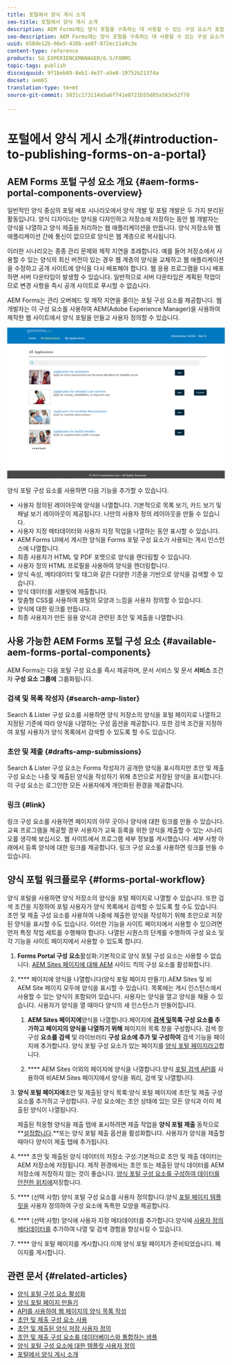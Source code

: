 ```yaml
---
title: 포털에서 양식 게시 소개
seo-title: 포털에서 양식 게시 소개
description: AEM Forms에는 양식 포털을 구축하는 데 사용할 수 있는 구성 요소가 포함되어 있습니다. 이 문서에서는 사용 가능한 양식 포털 구성 요소를 소개합니다.
seo-description: AEM Forms에는 양식 포털을 구축하는 데 사용할 수 있는 구성 요소가 포함되어 있습니다. 이 문서에서는 사용 가능한 양식 포털 구성 요소를 소개합니다.
uuid: 658de12b-66e5-438b-ae8f-872ec11a9c3e
content-type: reference
products: SG_EXPERIENCEMANAGER/6.5/FORMS
topic-tags: publish
discoiquuid: 9f1beb89-8eb1-4e37-a5e8-19752b21374a
docset: aem65
translation-type: tm+mt
source-git-commit: 5831c173114a5a6f741e0721b55d85a583e52f78

---
```



# 포털에서 양식 게시 소개{#introduction-to-publishing-forms-on-a-portal}

## AEM Forms 포털 구성 요소 개요 {#aem-forms-portal-components-overview}

일반적인 양식 중심의 포털 배포 시나리오에서 양식 개발 및 포털 개발은 두 가지 분리된 활동입니다. 양식 디자이너는 양식을 디자인하고 저장소에 저장하는 동안 웹 개발자는 양식을 나열하고 양식 제출을 처리하는 웹 애플리케이션을 만듭니다. 양식 저장소와 웹 애플리케이션 간에 통신이 없으므로 양식은 웹 계층으로 복사됩니다.

이러한 시나리오는 종종 관리 문제와 제작 지연을 초래합니다. 예를 들어 저장소에서 사용할 수 있는 양식의 최신 버전이 있는 경우 웹 계층의 양식을 교체하고 웹 애플리케이션을 수정하고 공개 사이트에 양식을 다시 배포해야 합니다. 웹 응용 프로그램을 다시 배포하면 서버 다운타임이 발생할 수 있습니다. 일반적으로 서버 다운타임은 계획된 작업이므로 변경 사항을 즉시 공개 사이트로 푸시할 수 없습니다.

AEM Forms는 관리 오버헤드 및 제작 지연을 줄이는 포털 구성 요소를 제공합니다. 웹 개발자는 이 구성 요소를 사용하여 AEM(Adobe Experience Manager)을 사용하여 제작한 웹 사이트에서 양식 포털을 만들고 사용자 정의할 수 있습니다.

![AEM Forms 포털](assets/aem-forms-portal.png)

양식 포털 구성 요소를 사용하면 다음 기능을 추가할 수 있습니다.

* 사용자 정의된 레이아웃에 양식을 나열합니다. 기본적으로 목록 보기, 카드 보기 및 패널 보기 레이아웃이 제공됩니다. 나만의 사용자 정의 레이아웃을 만들 수 있습니다.
* 사용자 지정 메타데이터와 사용자 지정 작업을 나열하는 동안 표시할 수 있습니다.
* AEM Forms UI에서 게시한 양식을 Forms 포털 구성 요소가 사용되는 게시 인스턴스에 나열합니다.
* 최종 사용자가 HTML 및 PDF 포맷으로 양식을 렌더링할 수 있습니다.
* 사용자 정의 HTML 프로필을 사용하여 양식을 렌더링합니다.
* 양식 속성, 메타데이터 및 태그와 같은 다양한 기준을 기반으로 양식을 검색할 수 있습니다.
* 양식 데이터를 서블릿에 제출합니다.
* 맞춤형 CSS를 사용하여 포털의 모양과 느낌을 사용자 정의할 수 있습니다.
* 양식에 대한 링크를 만듭니다.
* 최종 사용자가 만든 응용 양식과 관련된 초안 및 제출을 나열합니다.

## 사용 가능한 AEM Forms 포털 구성 요소 {#available-aem-forms-portal-components}

AEM Forms는 다음 포털 구성 요소를 즉시 제공하며, 문서 서비스 및 문서 **서비스** 조건자 **구성 요소 그룹에** 그룹화됩니다.

### 검색 및 목록 작성자 {#search-amp-lister}

Search &amp; Lister 구성 요소를 사용하면 양식 저장소의 양식을 포털 페이지로 나열하고 지정된 기준에 따라 양식을 나열하는 구성 옵션을 제공합니다. 또한 검색 조건을 지정하여 포털 사용자가 양식 목록에서 검색할 수 있도록 할 수도 있습니다.

### 초안 및 제출 {#drafts-amp-submissions}

Search &amp; Lister 구성 요소는 Forms 작성자가 공개한 양식을 표시하지만 초안 및 제출 구성 요소는 나중 및 제출된 양식을 작성하기 위해 초안으로 저장된 양식을 표시합니다. 이 구성 요소는 로그인한 모든 사용자에게 개인화된 환경을 제공합니다.

### 링크 {#link}

링크 구성 요소를 사용하면 페이지의 아무 곳이나 양식에 대한 링크를 만들 수 있습니다. 교육 프로그램을 제공할 경우 사용자가 교육 등록을 위한 양식을 제출할 수 있는 시나리오를 생각해 보십시오. 웹 사이트에서 프로그램 세부 정보를 게시했습니다. 세부 사항 아래에서 등록 양식에 대한 링크를 제공합니다. 링크 구성 요소를 사용하면 링크를 만들 수 있습니다.

## 양식 포털 워크플로우 {#forms-portal-workflow}

양식 포털을 사용하면 양식 저장소의 양식을 포털 페이지로 나열할 수 있습니다. 또한 검색 조건을 지정하여 포털 사용자가 양식 목록에서 검색할 수 있도록 할 수도 있습니다. 초안 및 제출 구성 요소를 사용하여 나중에 제출한 양식을 작성하기 위해 초안으로 저장된 양식을 표시할 수도 있습니다. 이러한 기능을 사이트 페이지에서 사용할 수 있으려면 먼저 특정 작업 세트를 수행해야 합니다. 나열된 시퀀스의 단계를 수행하여 구성 요소 및 각 기능을 사이트 페이지에서 사용할 수 있도록 합니다.

1. **Forms Portal 구성 요소**&#x200B;활성화:기본적으로 양식 포털 구성 요소는 사용할 수 없습니다. [AEM Sites 페이지에 대해 AEM](/help/forms/using/enabling-forms-portal-components.md) 사이드 킥의 구성 요소를 활성화합니다.
1. **** 페이지에 양식을 나열합니다(양식 포털 페이지 만들기).AEM Sites 및 비AEM Site 페이지 모두에 양식을 표시할 수 있습니다. 목록에는 게시 인스턴스에서 사용할 수 있는 양식이 포함되어 있습니다. 사용자는 양식을 열고 양식을 채울 수 있습니다. 사용자가 양식을 열 때마다 양식의 새 인스턴스가 만들어집니다.

   1. **AEM Sites 페이지에**&#x200B;양식을 나열합니다.페이지에 **[검색 및](../../forms/using/creating-form-portal-page.md)**목록 구성 요소를 추가하고 페이지의 양식을 나열하기 위해**[](../../forms/using/creating-form-portal-page.md#p-list-pane-p)** 페이지의 목록 창을 구성합니다. 검색 창 구성 **요소를 검색** 및 라이브러리 **구성 요소에 추가 및 구성하여** 검색 기능을 페이지에 추가합니다. 양식 포털 구성 요소가 있는 페이지를 [양식 포털 페이지라고](../../forms/using/creating-form-portal-page.md)합니다.

   1. **** AEM Sites 이외의 페이지에 양식을 나열합니다.양식 [포털 검색 API를](/help/forms/using/listing-forms-webpage-using-apis.md) 사용하여 비AEM Sites 페이지에서 양식을 쿼리, 검색 및 나열합니다.

1. **양식 포털 페이지에**&#x200B;초안 및 제출된 양식 목록:양식 포털 페이지에 초안 및 제출 구성 요소를 추가하고 구성합니다. 구성 요소에는 초안 상태에 있는 모든 양식과 이미 제출된 양식이 나열됩니다.

   제출된 적응형 양식을 제출 탭에 표시하려면 제출 작업을 **양식 포털 제출** 동작으로 **[설정합니다](configuring-submit-actions.md).**또는 양식 포털 제출 옵션을 활성화합니다. 사용자가 양식을 제출할 때마다 양식이 제출 탭에 추가됩니다.

1. **** 초안 및 제출된 양식 데이터의 저장소 구성:기본적으로 초안 및 제출 데이터는 AEM 저장소에 저장됩니다. 제작 환경에서는 초안 또는 제출된 양식 데이터를 AEM 저장소에 저장하지 않는 것이 좋습니다. [양식 포털 구성 요소를 구성하여 데이터를 안전한 위치에](../../forms/using/draft-submission-component.md#customizing-the-storage)저장합니다.
1. **** (선택 사항) 양식 포털 구성 요소를 사용자 정의합니다.양식 [포털 페이지 템플릿을](../../forms/using/customizing-templates-forms-portal-components.md) 사용자 정의하여 구성 요소에 독특한 모양을 제공합니다.
1. **** (선택 사항) 양식에 사용자 지정 메타데이터를 추가합니다.양식에 [사용자 정의 메타데이터를](../../forms/using/customizing-templates-forms-portal-components.md) 추가하여 나열 및 검색 경험을 향상시킬 수 있습니다.
1. **** 양식 포털 페이지를 게시합니다.이제 양식 포털 페이지가 준비되었습니다. 페이지를 게시합니다.

## 관련 문서 {#related-articles}

* [양식 포털 구성 요소 활성화](/help/forms/using/enabling-forms-portal-components.md)
* [양식 포털 페이지 만들기](../../forms/using/creating-form-portal-page.md)
* [API를 사용하여 웹 페이지의 양식 목록 작성](/help/forms/using/listing-forms-webpage-using-apis.md)
* [초안 및 제출 구성 요소 사용](../../forms/using/draft-submission-component.md)
* [초안 및 제출된 양식 저장 사용자 정의](../../forms/using/draft-submission-component.md#customizing-the-storage)
* [초안 및 제출 구성 요소를 데이터베이스와 통합하는 샘플](integrate-draft-submission-database.md)
* [양식 포털 구성 요소에 대한 템플릿 사용자 정의](../../forms/using/customizing-templates-forms-portal-components.md)
* [포털에서 양식 게시 소개](../../forms/using/introduction-publishing-forms.md)

